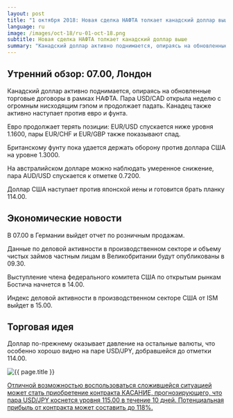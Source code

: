 ```yaml
---
layout: post
title: "1 октября 2018: Новая сделка НАФТА толкает канадский доллар выше"
language: ru
image: /images/oct-18/ru-01-oct-18.png
subtitle: Новая сделка НАФТА толкает канадский доллар выше
summary: "Канадский доллар активно поднимается, опираясь на обновленные торговые договоры в рамках НАФТА. Пара USD/CAD открыла неделю с огромным нисходящим гэпом и продолжает падать. Канадец также активно наступает против евро и фунта"
---
```

## Утренний обзор: 07.00, Лондон
 
Канадский доллар активно поднимается, опираясь на обновленные торговые договоры в рамках НАФТА. Пара USD/CAD открыла неделю с огромным нисходящим гэпом и продолжает падать. Канадец также активно наступает против евро и фунта.

Евро продолжает терять позиции: EUR/USD спускается ниже уровня 1.1600, пары EUR/CHF и EUR/GBP также показывают спад.

Британскому фунту пока удается держать оборону против доллара США на уровне 1.3000.

На австралийском долларе можно наблюдать умеренное снижение, пара AUD/USD спускается к отметке 0.7200.

Доллар США наступает против японской иены и готовится брать планку 114.00.
 
## Экономические новости
 
В 07.00 в Германии выйдет отчет по розничным продажам.

Данные по деловой активности в производственном секторе и объему чистых займов частным лицам в Великобритании будут опубликованы в 09.30.

Выступление члена федерального комитета США по открытым рынкам Бостича начнется в 14.00.

Индекс деловой активности в производственном секторе США от ISM выйдет в 15.00.
 
## Торговая идея
 
Доллар по-прежнему оказывает давление на остальные валюты, что особенно хорошо видно на паре USD/JPY, добравшейся до отметки 114.00.

<img src="{{ site.url }}/images/oct-18/ru-01-oct-18.png" alt="{{ page.title }}"  title="{{ page.title }}">

<a href="%LINK%%?currency=USD&market=forex&underlying=frxUSDJPY&formname=touchnotouch&duration_amount=10&duration_units=d&amount=10&amount_type=stake&expiry_type=duration&barrier=115" target="_blank">Отличной возможностью воспользоваться сложившейся ситуацией может стать приобретение контракта КАСАНИЕ, прогнозирующего, что пара USD/JPY коснется уровня 115.00 в течение 10 дней. Потенциальная прибыль от контракта может составить до 118%.</a>

